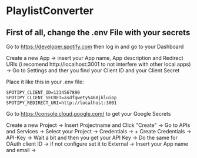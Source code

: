 # PlaylistConverter

## First of all, change the .env File with your secrets
Go to https://developer.spotify.com then log in and go to your Dashboard

Create a new App -> insert your App name, App description and Redirect URIs (i recomend http://localhost:3001 to not interfere with other local apps) -> Go to Settings and ther you find your Client ID and your Client Secret

Place it like this in your .env file:
```
SPOTIPY_CLIENT_ID=1234567890
SPOTIPY_CLIENT_SECRET=asdfqwety5468jkluiop
SPOTIPY_REDIRECT_URI=http://localhost:3001
```

Go to https://console.cloud.google.com/ to get your Google Secrets

Create a new Project -> Insert Projectname and Click "Create" -> Go to APIs and Services -> Select your Project -> Credentials -> + Create Credentials -> API-Key -> Wait a bit and then you get your API Key -> Do the same for OAuth client ID ->
if not configure set it to External -> Insert your App name and email ->
